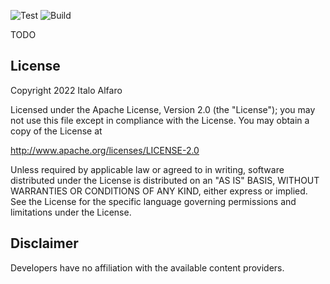 ![Test](https://github.com/Akuqt/x-reader/actions/workflows/test.yml/badge.svg) ![Build](https://github.com/Akuqt/x-reader/actions/workflows/build.yml/badge.svg)

TODO

## License

Copyright 2022 Italo Alfaro

Licensed under the Apache License, Version 2.0 (the "License");
you may not use this file except in compliance with the License.
You may obtain a copy of the License at

http://www.apache.org/licenses/LICENSE-2.0

Unless required by applicable law or agreed to in writing, software
distributed under the License is distributed on an "AS IS" BASIS,
WITHOUT WARRANTIES OR CONDITIONS OF ANY KIND, either express or implied.
See the License for the specific language governing permissions and
limitations under the License.

## Disclaimer

Developers have no affiliation with the available content providers.